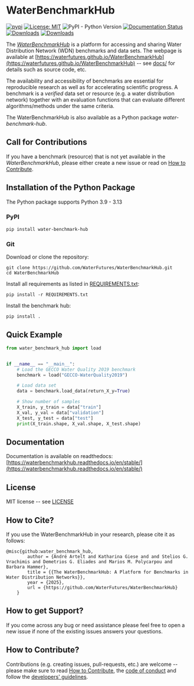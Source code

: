 # WaterBenchmarkHub
[![pypi](https://img.shields.io/pypi/v/water-benchmark-hub.svg)](https://pypi.org/project/water-benchmark-hub/)
[![License: MIT](https://img.shields.io/badge/License-MIT-yellow.svg)](https://opensource.org/licenses/MIT)
![PyPI - Python Version](https://img.shields.io/pypi/pyversions/water-benchmark-hub)
[![Documentation Status](https://readthedocs.org/projects/waterbenchmarkhub/badge/?version=stable)](https://waterbenchmarkhub.readthedocs.io/en/stable/?badge=stable)
[![Downloads](https://static.pepy.tech/badge/water-benchmark-hub)](https://pepy.tech/project/water-benchmark-hub)
[![Downloads](https://static.pepy.tech/badge/water-benchmark-hub/month)](https://pepy.tech/project/water-benchmark-hub)

The [*WaterBenchmarkHub*](https://waterfutures.github.io/WaterBenchmarkHub) is a platform for
accessing and sharing Water Distribution Network (WDN) benchmarks and data sets.
The webpage is available at
[https://waterfutures.github.io/WaterBenchmarkHub](https://waterfutures.github.io/WaterBenchmarkHub)
-- see [docs/](docs/) for details such as source code, etc.

The availability and accessibility of benchmarks are essential for reproducible research as well as
for accelerating scientific progress.
A benchmark is a *verified* data set or resource (e.g. a water distribution network) together with an
evaluation functions that can evaluate different algorithms/methods under the same criteria.

The WaterBenchmarkHub is also available as a Python package *water-benchmark-hub*.

## Call for Contributions

If you have a benchmark (resource) that is not yet available in the *WaterBenchmarkHub*,
please either create a new issue or read on
[How to Contribute](https://waterbenchmarkhub.readthedocs.io/en/latest/how_to_contribute.html).

## Installation of the Python Package

The Python package supports Python 3.9 - 3.13

### PyPI

```
pip install water-benchmark-hub
```

### Git
Download or clone the repository:
```
git clone https://github.com/WaterFutures/WaterBenchmarkHub.git
cd WaterBenchmarkHub
```

Install all requirements as listed in [REQUIREMENTS.txt](REQUIREMENTS.txt):
```
pip install -r REQUIREMENTS.txt
```

Install the benchmark hub:
```
pip install .
```

## Quick Example

```python
from water_benchmark_hub import load


if __name__ == "__main__":
    # Load the GECCO Water Quality 2019 benchmark
    benchmark = load("GECCO-WaterQuality2019")

    # Load data set
    data = benchmark.load_data(return_X_y=True)

    # Show number of samples
    X_train, y_train = data["train"]
    X_val, y_val = data["validation"]
    X_test, y_test = data["test"]
    print(X_train.shape, X_val.shape, X_test.shape)
```

## Documentation

Documentation is available on readthedocs:
[https://waterbenchmarkhub.readthedocs.io/en/stable/](https://waterbenchmarkhub.readthedocs.io/en/stable/)

## License

MIT license -- see [LICENSE](LICENSE)

## How to Cite?

If you use the WaterBenchmarkHub in your research, please cite it as follows:

```
@misc{github:water_benchmark_hub,
        author = {André Artelt and Katharina Giese and and Stelios G. Vrachimis and Demetrios G. Eliades and Marios M. Polycarpou and Barbara Hammer},
        title = {{The WaterBenchmarkHub: A Platform for Benchmarks in Water Distribution Networks}},
        year = {2025},
        url = {https://github.com/WaterFutures/WaterBenchmarkHub}
    }
```

## How to get Support?

If you come across any bug or need assistance please feel free to open a new issue if none of the existing issues answers your questions.

## How to Contribute?

Contributions (e.g. creating issues, pull-requests, etc.) are welcome -- please make sure to read
[How to Contribute](https://waterbenchmarkhub.readthedocs.io/en/latest/how_to_contribute.html),
the [code of conduct](CODE_OF_CONDUCT.md) and follow the [developers' guidelines](DEVELOPERS.md).
